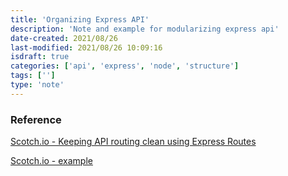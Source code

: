 ```yaml
---
title: 'Organizing Express API'
description: 'Note and example for modularizing express api'
date-created: 2021/08/26
last-modified: 2021/08/26 10:09:16
isdraft: true
categories: ['api', 'express', 'node', 'structure']
tags: ['']
type: 'note'
---
```


### Reference

[Scotch.io - Keeping API routing clean using Express Routes](https://scotch.io/tutorials/keeping-api-routing-clean-using-express-routers)

[Scotch.io - example](https://github.com/searsaw/express-routing-example/)
